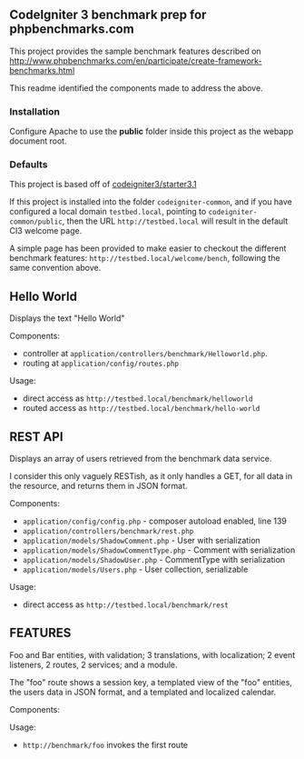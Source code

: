 ## CodeIgniter 3 benchmark prep for phpbenchmarks.com

This project provides the sample benchmark features described on
http://www.phpbenchmarks.com/en/participate/create-framework-benchmarks.html

This readme identified the components made to address the above.

### Installation

Configure Apache to use the **public** folder inside this project
as the webapp document root.

### Defaults

This project is based off of [codeigniter3/starter3.1](https://packagist.org/packages/codeigniter3/starter3.1)

If this project is installed into the folder `codeigniter-common`, and
if you have configured a local domain `testbed.local`, pointing to
`codeigniter-common/public`, then the URL `http://testbed.local`
will result in the default CI3 welcome page.

A simple page has been provided to make easier to checkout the
different benchmark features: `http://testbed.local/welcome/bench`,
following the same convention above.

## Hello World

Displays the text "Hello World"

Components:

- controller at `application/controllers/benchmark/Helloworld.php`.
- routing at `application/config/routes.php`

Usage:

- direct access as `http://testbed.local/benchmark/helloworld`
- routed access as `http://testbed.local/benchmark/hello-world`

## REST API

Displays an array of users retrieved from the benchmark data service.

I consider this only vaguely RESTish, as it only handles a GET,
for all data in the resource, and returns them in JSON format.

Components:

- `application/config/config.php` - composer autoload enabled, line 139
- `application/controllers/benchmark/rest.php`
- `application/models/ShadowComment.php` - User with serialization
- `application/models/ShadowCommentType.php` - Comment with serialization
- `application/models/ShadowUser.php` - CommentType with serialization
- `application/models/Users.php` - User collection, serializable

Usage:

- direct access as `http://testbed.local/benchmark/rest`

## FEATURES

Foo and Bar entities, with validation; 3 translations, with localization;
2 event listeners, 2 routes, 2 services; and a module.

The "foo" route shows a session key, a templated view of the "foo" entities,
the users data in JSON format, and a templated and localized calendar.

Components:


Usage:

- `http://benchmark/foo` invokes the first route